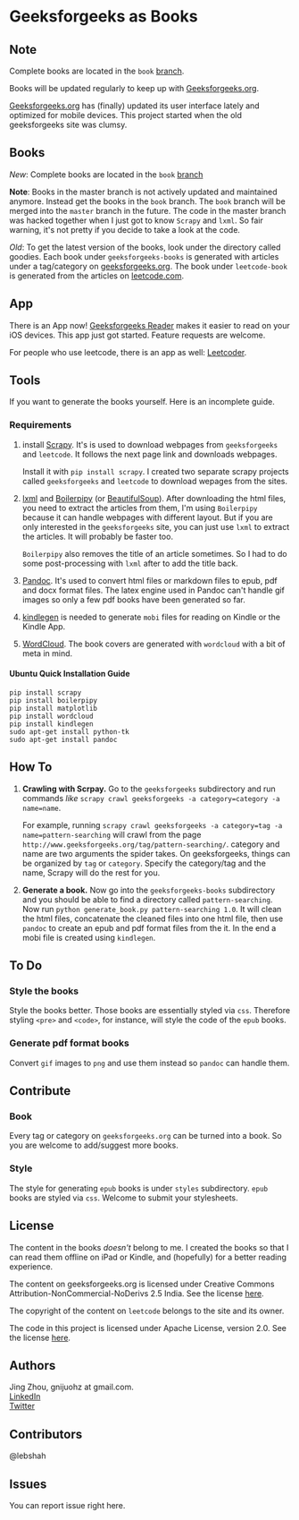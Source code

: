 # Geeksforgeeks as Books


## Note

Complete books are located in the `book` [branch](https://github.com/gnijuohz/geeksforgeeks-as-books/tree/book).

Books will be updated regularly to keep up with [Geeksforgeeks.org](http://geeksforgeeks.org).

[Geeksforgeeks.org](http://geeksforgeeks.org) has (finally) updated its user interface lately and optimized for mobile devices. This project started when the old geeksforgeeks site was clumsy.

## Books

*New*: Complete books are located in the `book` [branch](https://github.com/gnijuohz/geeksforgeeks-as-books/tree/book)

**Note**: Books in the master branch is not actively updated and maintained anymore. Instead get the books in the `book` branch. The `book` branch will be merged into the `master` branch in the future. The code in the master branch was hacked together when I just got to know `Scrapy` and `lxml`. So fair warning, it's not pretty if you decide to take a look at the code.

*Old*: To get the latest version of the books, look under the directory called goodies. Each book under `geeksforgeeks-books` is generated with articles under a tag/category on [geeksforgeeks.org][1]. The book under `leetcode-book` is generated from the articles on [leetcode.com](http://leetcode.com/).


## App

There is an App now! [Geeksforgeeks Reader](https://itunes.apple.com/us/app/geekreader/id991254978?ls=1&mt=8) makes it easier to read on your iOS devices. This app just got started. Feature requests are welcome.

For people who use leetcode, there is an app as well: [Leetcoder](https://itunes.apple.com/us/app/leetcoder/id1069760709?mt=8).

## Tools

If you want to generate the books yourself. Here is an incomplete guide.

### Requirements

1. install [Scrapy][2]. It's is used to download webpages from `geeksforgeeks` and `leetcode`. It follows the next page link and downloads webpages.

    Install it with `pip install scrapy`. I created two separate scrapy projects called `geeksforgeeks` and `leetcode` to download wepages from the sites.

2. [lxml][10] and [Boilerpipy][6] (or [BeautifulSoup][11]). After downloading the html files, you need to extract the articles from them, I'm using `Boilerpipy` because it can handle webpages with different layout. But if you are only interested in the `geeksforgeeks` site, you can just use `lxml` to extract the articles. It will probably be faster too.

    `Boilerpipy` also removes the title of an article sometimes. So I had to do some post-processing with `lxml` after to add the title back.

3. [Pandoc][3]. It's used to convert html files or markdown files to epub, pdf and docx format files. The latex engine used in Pandoc can't handle gif images so only a few pdf books have been generated so far.

4. [kindlegen][4] is needed to generate `mobi` files for reading on Kindle or the Kindle App.
5. [WordCloud][5]. The book covers are generated with `wordcloud` with a bit of meta in mind.

#### Ubuntu Quick Installation Guide

```
pip install scrapy
pip install boilerpipy
pip install matplotlib
pip install wordcloud
pip install kindlegen
sudo apt-get install python-tk 
sudo apt-get install pandoc
```

## How To

1. **Crawling with Scrpay.** Go to the `geeksforgeeks` subdirectory and run commands *like* `scrapy crawl geeksforgeeks -a category=category -a name=name`.

    For example, running `scrapy crawl geeksforgeeks -a category=tag -a name=pattern-searching` will crawl from the page `http://www.geeksforgeeks.org/tag/pattern-searching/`. category and name are two arguments the spider takes. On geeksforgeeks, things can be organized by `tag` or `category`. Specify the category/tag and the name, Scrapy will do the rest for you.

2. **Generate a book.** Now go into the `geeksforgeeks-books` subdirectory and you should be able to find a directory called `pattern-searching`. Now run `python generate_book.py pattern-searching 1.0`. It will clean the html files, concatenate the cleaned files into one html file, then use `pandoc` to create an epub and pdf format files from the it. In the end a mobi file is created using `kindlegen`.


## To Do

### Style the books
Style the books better. Those books are essentially styled via `css`. Therefore styling `<pre>` and `<code>`, for instance, will style the code of the `epub` books.

### Generate pdf format books
Convert `gif` images to `png` and use them instead so `pandoc` can handle them.

## Contribute

### Book

Every tag or category on `geeksforgeeks.org` can be turned into a book. So you are welcome to add/suggest more books.

### Style

The style for generating `epub` books is under `styles` subdirectory. `epub` books are styled via `css`. Welcome to submit your stylesheets.

## License

The content in the books *doesn't* belong to me. I created the books so that I can read them offline on iPad or Kindle, and (hopefully) for a better reading experience.

The content on geeksforgeeks.org is licensed under Creative Commons
Attribution-NonCommercial-NoDerivs 2.5 India. See the license [here][7].

The copyright of the content on `leetcode` belongs to the site and its owner.

The code in this project is licensed under Apache License, version 2.0. See the
license [here][8].


## Authors

Jing Zhou, gnijuohz at gmail.com.  
[LinkedIn](https://www.linkedin.com/in/gnijuohz)  
[Twitter](https://twitter.com/gnijuohz)

## Contributors

@lebshah

## Issues

You can report issue right here.


[1]:http://www.geeksforgeeks.org/
[2]:http://scrapy.org/
[3]:http://johnmacfarlane.net/pandoc/
[4]:http://www.amazon.com/gp/feature.html?docId=1000765211
[5]:https://github.com/amueller/word_cloud
[6]:https://github.com/harshavardhana/boilerpipy
[7]:http://creativecommons.org/licenses/by-nc-nd/2.5/in/deed.en_US
[8]:http://www.apache.org/licenses/LICENSE-2.0
[9]:http://www.gfgreader.info/
[10]:http://lxml.de/
[11]:http://www.crummy.com/software/BeautifulSoup/
[12]:https://github.com/gnijuohz/geeksforgeeks-as-books/releases/latest
